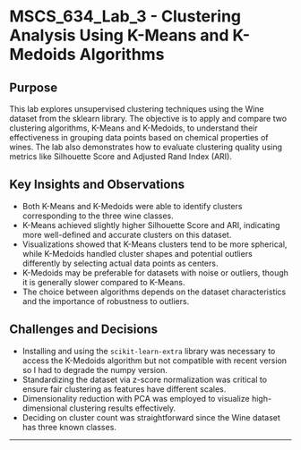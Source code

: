 # MSCS_634_Lab_3 - Clustering Analysis Using K-Means and K-Medoids Algorithms

## Purpose

This lab explores unsupervised clustering techniques using the Wine dataset from the sklearn library. The objective is to apply and compare two clustering algorithms, K-Means and K-Medoids, to understand their effectiveness in grouping data points based on chemical properties of wines. The lab also demonstrates how to evaluate clustering quality using metrics like Silhouette Score and Adjusted Rand Index (ARI).

## Key Insights and Observations

- Both K-Means and K-Medoids were able to identify clusters corresponding to the three wine classes.
- K-Means achieved slightly higher Silhouette Score and ARI, indicating more well-defined and accurate clusters on this dataset.
- Visualizations showed that K-Means clusters tend to be more spherical, while K-Medoids handled cluster shapes and potential outliers differently by selecting actual data points as centers.
- K-Medoids may be preferable for datasets with noise or outliers, though it is generally slower compared to K-Means.
- The choice between algorithms depends on the dataset characteristics and the importance of robustness to outliers.

## Challenges and Decisions

- Installing and using the `scikit-learn-extra` library was necessary to access the K-Medoids algorithm but not compatible with recent version so I had to degrade the numpy version.
- Standardizing the dataset via z-score normalization was critical to ensure fair clustering as features have different scales.
- Dimensionality reduction with PCA was employed to visualize high-dimensional clustering results effectively.
- Deciding on cluster count was straightforward since the Wine dataset has three known classes.

---

